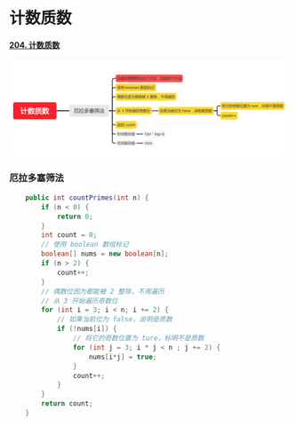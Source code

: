 计数质数
=======

#### [204. 计数质数](https://leetcode-cn.com/problems/count-primes/)

![image_countPrimes](../images/lc-junior/number/image_countPrimes.png)

### 厄拉多塞筛法
```java
    public int countPrimes(int n) {
        if (n < 0) {
            return 0;
        }
        int count = 0;
        // 使用 boolean 数组标记
        boolean[] nums = new boolean[n];
        if (n > 2) {
            count++;
        }
        // 偶数位因为都能被 2 整除，不用遍历
        // 从 3 开始遍历奇数位
        for (int i = 3; i < n; i += 2) {
            // 如果当前位为 false，说明是质数
            if (!nums[i]) {
                // 将它的奇数位置为 ture，标明不是质数
                for (int j = 3; i * j < n ; j += 2) {
                    nums[i*j] = true;
                }
                count++;
            }
        }
        return count;
    }
```